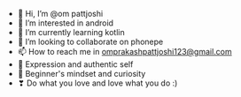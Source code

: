 - 👋 Hi, I’m @om pattjoshi
- 👀 I’m interested in android
- 🌱 I’m currently learning kotlin
- 💞️ I’m looking to collaborate on phonepe
- 📫 How to reach me in omprakashpattjoshi123@gmail.com
- 🎂 Expression and authentic self
- 🍏 Beginner's mindset and curiosity
- ❣ Do what you love and love what you do :)


